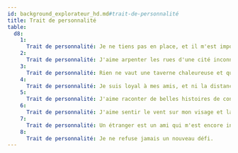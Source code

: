 ```yaml
---
id: background_explorateur_hd.md#trait-de-personnalité
title: Trait de personnalité
table:
  d8:
    1:
      Trait de personnalité: Je ne tiens pas en place, et il m'est impossible de me concentrer plusieurs heures de suite sur une même tâche.
    2:
      Trait de personnalité: J'aime arpenter les rues d'une cité inconnue et observer ses habitants vaquer à leurs occupations.
    3:
      Trait de personnalité: Rien ne vaut une taverne chaleureuse et quelques chopines pour lier connaissance !
    4:
      Trait de personnalité: Je suis loyal à mes amis, et ni la distance ni le temps ne m'en éloignent vraiment.
    5:
      Trait de personnalité: J'aime raconter de belles histoires de contrées lointaines, quitte à déformer ou exagérer lorsque c'est nécessaire.
    6:
      Trait de personnalité: J'aime sentir le vent sur mon visage et la chaleur du soleil sur ma peau.
    7:
      Trait de personnalité: Un étranger est un ami qui m'est encore inconnu.
    8:
      Trait de personnalité: Je ne refuse jamais un nouveau défi.
---
```



